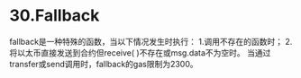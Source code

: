 # 30.Fallback
fallback是一种特殊的函数，当以下情况发生时执行：
1.调用不存在的函数时；
2.将以太币直接发送到合约但receive( )不存在或msg.data不为空时。
当通过transfer或send调用时，fallback的gas限制为2300。